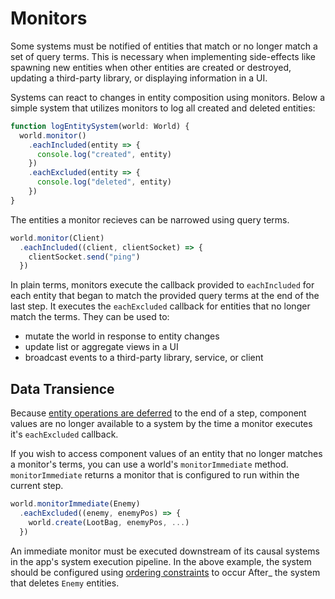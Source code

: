 # Monitors

Some systems must be notified of entities that match or no longer match a set of query terms. This is necessary when implementing side-effects like spawning new entities when other entities are created or destroyed, updating a third-party library, or displaying information in a UI.

Systems can react to changes in entity composition using monitors. Below a simple system that utilizes monitors to log all created and deleted entities:

```ts
function logEntitySystem(world: World) {
  world.monitor()
    .eachIncluded(entity => {
      console.log("created", entity)
    })
    .eachExcluded(entity => {
      console.log("deleted", entity)
    })
}
```

The entities a monitor recieves can be narrowed using query terms.

```ts
world.monitor(Client)
  .eachIncluded((client, clientSocket) => {
    clientSocket.send("ping")
  })
```

In plain terms, monitors execute the callback provided to `eachIncluded` for each entity that began to match the provided query terms at the end of the last step. It executes the `eachExcluded` callback for entities that no longer match the terms. They can be used to:

- mutate the world in response to entity changes
- update list or aggregate views in a UI
- broadcast events to a third-party library, service, or client

## Data Transience

Because [entity operations are deferred](./entities.md#transactions) to the end of a step, component values are no longer available to a system by the time a monitor executes it's `eachExcluded` callback.

If you wish to access component values of an entity that no longer matches a monitor's terms, you can use a world's `monitorImmediate` method. `monitorImmediate` returns a monitor that is configured to run within the current step.

```ts
world.monitorImmediate(Enemy)
  .eachExcluded((enemy, enemyPos) => {
    world.create(LootBag, enemyPos, ...)
  })
```

An immediate monitor must be executed downstream of its causal systems in the app's system execution pipeline. In the above example, the system should be configured using [ordering constraints](./systems.md#ordering-constraints) to occur After_ the system that deletes `Enemy` entities.
